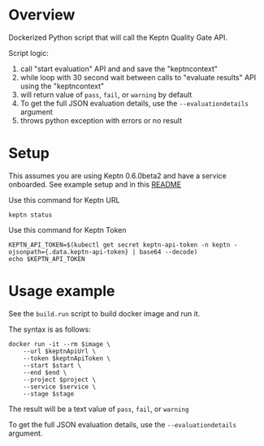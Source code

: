 # Overview

Dockerized Python script that will call the Keptn Quality Gate API.  

Script logic:
1. call "start evaluation" API and and save the "keptncontext"
1. while loop with 30 second wait between calls to "evaluate results" API using the "keptncontext"
1. will return value of ```pass```, ```fail```, or ```warning``` by default
1. To get the full JSON evaluation details, use the ```--evaluationdetails``` argument
1. throws python exception with errors or no result 

# Setup

This assumes you are using Keptn 0.6.0beta2 and have a service onboarded.  See example setup and in this [README](https://github.com/grabnerandi/keptn-qualitygate-examples/blob/master/sample/README.md)

Use this command for Keptn URL
```
keptn status
```

Use this command for Keptn Token
```
KEPTN_API_TOKEN=$(kubectl get secret keptn-api-token -n keptn -ojsonpath={.data.keptn-api-token} | base64 --decode)
echo $KEPTN_API_TOKEN
```

# Usage example

See the ```build.run``` script to build docker image and run it.

The syntax is as follows:

```
docker run -it --rm $image \
    --url $keptnApiUrl \
    --token $keptnApiToken \
    --start $start \
    --end $end \
    --project $project \
    --service $service \
    --stage $stage 
```

The result will be a text value of ```pass```, ```fail```, or ```warning```

To get the full JSON evaluation details, use the ```--evaluationdetails``` argument.
